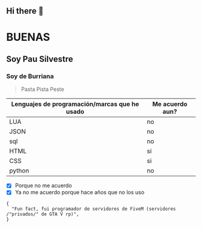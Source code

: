 ## Hi there 👋

# BUENAS
## Soy Pau Silvestre
### Soy de Burriana

> Pasta
> Pista
> Peste


| Lenguajes de programación/marcas que he usado | Me acuerdo aun? |
| ----------- | ----------- |
| LUA | no |
| JSON | no |
| sql | no |
| HTML | si |
| CSS | si |
| python | no |

- [x] Porque no me acuerdo
- [x] Ya no me acuerdo porque hace años que no los uso

```
{
  "Fun fact, fui programador de servidores de FiveM (servidores /"privados/" de GTA V rp)",
}
